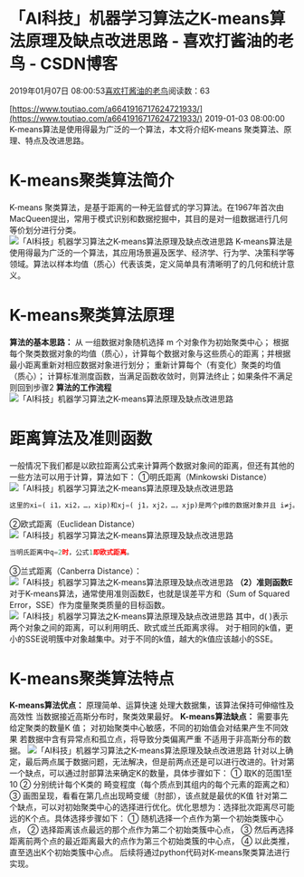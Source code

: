
# 「AI科技」机器学习算法之K-means算法原理及缺点改进思路 - 喜欢打酱油的老鸟 - CSDN博客


2019年01月07日 08:00:53[喜欢打酱油的老鸟](https://me.csdn.net/weixin_42137700)阅读数：63


[https://www.toutiao.com/a6641916717624721933/](https://www.toutiao.com/a6641916717624721933/)
2019-01-03 08:00:00
K-means算法是使用得最为广泛的一个算法，本文将介绍K-means 聚类算法、原理、特点及改进思路。
# K-means聚类算法简介
K-means 聚类算法，是基于距离的一种无监督式的学习算法。在1967年首次由MacQueen提出，常用于模式识别和数据挖掘中，其目的是对一组数据进行几何等价划分进行分类。
![「AI科技」机器学习算法之K-means算法原理及缺点改进思路](http://p99.pstatp.com/large/pgc-image/89b9323710f547289813857b72f979d4)
K-means算法是使用得最为广泛的一个算法，其应用场景遍及医学、经济学、行为学、决策科学等领域。算法以样本均值（质心）代表该类，定义简单具有清晰明了的几何和统计意义。
# K-means聚类算法原理
**算法的基本思路：**
从 一组数据对象随机选择 m 个对象作为初始聚类中心；
根据每个聚类数据对象的均值（质心），计算每个数据对象与这些质心的距离；并根据最小距离重新对相应数据对象进行划分；
重新计算每个（有变化）聚类的均值（质心）；
计算标准测度函数，当满足函数收敛时，则算法终止；如果条件不满足则回到步骤2
**算法的工作流程**
![「AI科技」机器学习算法之K-means算法原理及缺点改进思路](http://p99.pstatp.com/large/pgc-image/5472e5b1a8d54b8dbeedba1ff88f23ac)

# 距离算法及准则函数
一般情况下我们都是以欧拉距离公式来计算两个数据对象间的距离，但还有其他的一些方法可以用于计算，算法如下：
①明氏距离（Minkowski Distance）
![「AI科技」机器学习算法之K-means算法原理及缺点改进思路](http://p3.pstatp.com/large/pgc-image/f0bdbeeac8824da6a227aec67736d830)

```python
这里的xi=( i1，xi2，…，xip)和xj=( j1，xj2，…，xjp)是两个p维的数据对象并且 i≠j。
```
②欧式距离（Euclidean Distance）
![「AI科技」机器学习算法之K-means算法原理及缺点改进思路](http://p99.pstatp.com/large/pgc-image/f115de569bfb48ef99f2d8f9f57ba34b)

```python
当明氏距离中q=2时，公式1即欧式距离。
```
③兰式距离（Canberra Distance）：
![「AI科技」机器学习算法之K-means算法原理及缺点改进思路](http://p3.pstatp.com/large/pgc-image/8bbc4245b05a4c0ea9b4bcd7f0b1144e)
**（2）准则函数E**
对于K-means算法，通常使用准则函数E，也就是误差平方和（Sum of Squared Error，SSE）作为度量聚类质量的目标函数。
![「AI科技」机器学习算法之K-means算法原理及缺点改进思路](http://p3.pstatp.com/large/pgc-image/2eed2d92e07f4933a8af77c64184791d)
其中，d( )表示两个对象之间的距离，可以利用明氏、欧式或兰氏距离求得。
对于相同的k值，更小的SSE说明簇中对象越集中。对于不同的k值，越大的k值应该越小的SSE。

# K-means聚类算法特点
**K-means算法优点：**
原理简单、运算快速
处理大数据集，该算法保持可伸缩性及高效性
当数据接近高斯分布时，聚类效果最好。
**K-means算法缺点：**
需要事先给定聚类的数量K 值；
对初始聚类中心敏感，不同的初始值会对结果产生不同效果
若数据中含有异常点和孤立点，将导致分类偏离严重
不适用于非高斯分布的数据。
![「AI科技」机器学习算法之K-means算法原理及缺点改进思路](http://p99.pstatp.com/large/pgc-image/8ad95efc432f4c60be7144fe52b09b3a)
针对以上确定，最后两点属于数据问题，无法解决，但是前两点还是可以进行改进的。针对第一个缺点，可以通过肘部算法来确定K的数量，具体步骤如下：
① 取K的范围1至10
② 分别统计每个K类的 畸变程度（每个质点到其组内的每个元素的距离之和）
③ 画图呈现，看看在第几点出现畸变缓（肘部），该点就是最优的K值
针对第二个缺点，可以对初始聚类中心的选择进行优化。优化思想为：选择批次距离尽可能远的K个点。具体选择步骤如下：
① 随机选择一个点作为第一个初始类簇中心点，
② 选择距离该点最远的那个点作为第二个初始类簇中心点，
③ 然后再选择距离前两个点的最近距离最大的点作为第三个初始类簇的中心点，
④ 以此类推，直至选出K个初始类簇中心点。
后续将通过python代码对K-means聚类算法进行实现。

